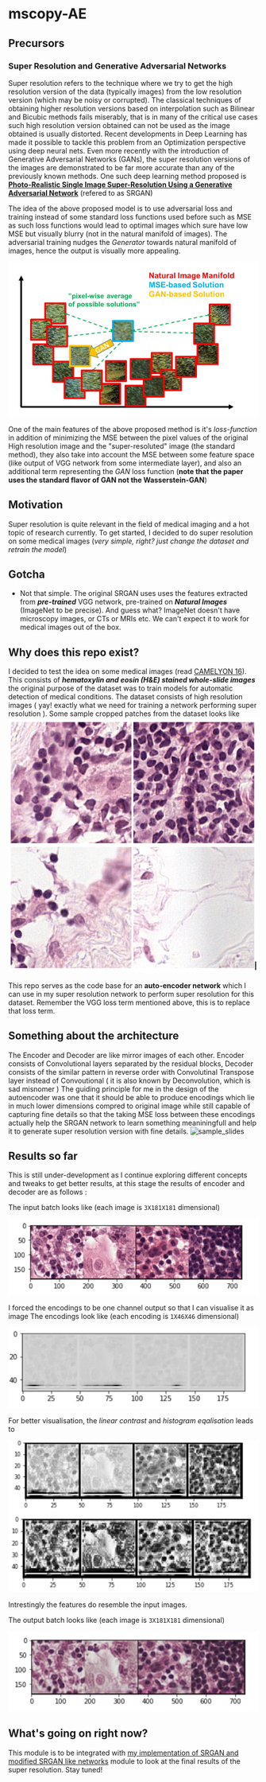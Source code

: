 # mscopy-AE

## Precursors

### Super Resolution and Generative Adversarial Networks
Super resolution refers to the technique where we try to get the high resolution version of the data (typically images) from the low resolution version (which may be noisy or corrupted). The classical techniques of obtaining higher resolution versions based on interpolation such as Bilinear and Bicubic methods fails miserably, that is in many of the critical use cases such high resolution version obtained can not be used as the image obtained is usually distorted. Recent developments in Deep Learning has made it possible to tackle this problem from an Optimization perspective using deep neural nets. Even more recently with the introduction of Generative Adversarial Networks (GANs), the super resolution versions of the images are demonstrated to be far more accurate than any of the previously known methods. One such deep learning method proposed is **[Photo-Realistic Single Image Super-Resolution Using a Generative Adversarial Network](https://arxiv.org/abs/1609.04802)** (refered to as SRGAN)

The idea of the above proposed model is to use adversarial loss and training instead of some standard loss functions used before such as MSE as such loss functions would lead to optimal images which sure have low MSE but visually blurry (not in the natural manifold of images). The adversarial training nudges the *Generator* towards natural manifold of images, hence the output is visually more appealing.

![srgan_manifold](./readme_images/srgan_manifold.png)

One of the main features of the above proposed method is it's *loss-function* in addition of minimizing the MSE between the pixel values of the original High resolution image and the "super-resoluted" image (the standard method), they also take into account the MSE between some feature space (like output of VGG network from some intermediate layer), and also an additional term representing the *GAN* loss function (**note that the paper uses the standard flavor of GAN not the Wasserstein-GAN**)

## Motivation
Super resolution is quite relevant in the field of medical imaging and a hot topic of research currently. To get started, I decided to do super resolution on some medical images (*very simple, right? just change the dataset and retrain the model*)

## Gotcha
* Not that simple. The original SRGAN uses uses the features extracted from ***pre-trained*** VGG network, pre-trained on ***Natural Images*** (ImageNet to be precise). And guess what? ImageNet doesn't have microscopy images, or CTs or MRIs etc. We can't expect it to work for medical images out of the box.

## Why does this repo exist?
I decided to test the idea on some medical images (read [CAMELYON 16](https://camelyon16.grand-challenge.org/)). This consists of ***hematoxylin and eosin (H&E) stained whole-slide images*** the original purpose of the dataset was to train models for automatic detection of medical conditions. The dataset consists of high resolution images ( yay! exactly what we need for training a network performing super resolution ). Some sample cropped patches from the dataset looks like
![sample_slides](./readme_images/sample_slides.png)

This repo serves as the code base for an **auto-encoder network** which I can use in my super resolution network to perform super resolution for this dataset. Remember the VGG loss term mentioned above, this is to replace that loss term.

## Something about the architecture
The Encoder and Decoder are like mirror images of each other. Encoder consists of Convolutional layers separated by the residual blocks, Decoder consists of the similar pattern in reverse order with Convolutinal Transpose layer instead of Convoutional ( it is also known by Deconvolution, which is sad misnomer )
The guiding principle for me in the design of the autoencoder was one that it should be able to produce encodings which lie in much lower dimensions compred to original image while still capable of capturing fine details so that the taking MSE loss between these encodings actually help the SRGAN network to learn something meaniningfull and help it to generate super resolution version with fine details.
![sample_slides](./readme_images/AE.png)

## Results so far
This is still under-development as I continue exploring different concepts and tweaks to get better results, at this stage the results of encoder and decoder are as follows :

The input batch looks like (each image is `3X181X181` dimensional)

![input_batch](./readme_images/ae_in.png)

I forced the encodings to be one channel output so that I can visualise it as image
The encodings look like (each encoding is `1X46X46` dimensional)

![en_batch](./readme_images/ae_en.png)

For better visualisation, the *linear contrast* and *histogram eqalisation* leads to

![en_batch](./readme_images/ae_en_lin.png)
![en_batch](./readme_images/ae_en_he.png)

Intrestingly the features do resemble the input images.

The output batch looks like (each image is `3X181X181` dimensional)

![input_batch](./readme_images/ae_out.png)


## What's going on right now?
This module is to be integrated with [my implementation of SRGAN and modified SRGAN like networks](https://github.com/udion/srgan_pilot) module to look at the final results of the super resolution. Stay tuned!